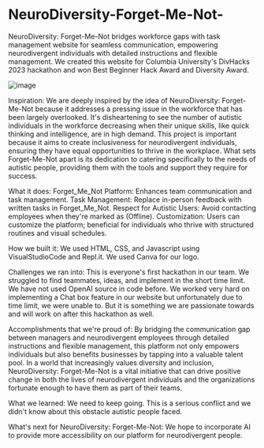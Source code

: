 # NeuroDiversity-Forget-Me-Not-
NeuroDiversity: Forget-Me-Not bridges workforce gaps with task management website for seamless communication, empowering neurodivergent individuals with detailed instructions and flexible management. We created this website for Columbia University's DivHacks 2023 hackathon and won Best Beginner Hack Award and Diversity Award.

![image](https://github.com/srewashimondal/NeuroDiversity-Forget-Me-Not-/assets/67836280/56a37d31-5a50-47df-867d-d18e407eb8e3)


Inspiration:
We are deeply inspired by the idea of NeuroDiversity: Forget-Me-Not because it addresses a pressing issue in the workforce that has been largely overlooked. It's disheartening to see the number of autistic individuals in the workforce decreasing when their unique skills, like quick thinking and intelligence, are in high demand. This project is important because it aims to create inclusiveness for neurodivergent individuals, ensuring they have equal opportunities to thrive in the workplace. What sets Forget-Me-Not apart is its dedication to catering specifically to the needs of autistic people, providing them with the tools and support they require for success.

What it does:
Forget_Me_Not Platform: Enhances team communication and task management.​
Task Management: Replace in-person feedback with written tasks in Forget_Me_Not.​
Respect for Autistic Users: Avoid contacting employees when they're marked as (Offline).​
Customization: Users can customize the platform; beneficial for individuals who thrive with structured routines and visual schedules.

How we built it:
We used HTML, CSS, and Javascript using VisualStudioCode and Repl.it. We used Canva for our logo.

Challenges we ran into:
This is everyone's first hackathon in our team. We struggled to find teammates, ideas, and implement in the short time limit. We have not used OpenAI source in code before. We worked very hard on implementing a Chat box feature in our website but unfortunately due to time limit, we were unable to. But it is something we are passionate towards and will work on after this hackathon as well.

Accomplishments that we're proud of:
By bridging the communication gap between managers and neurodivergent employees through detailed instructions and flexible management, this platform not only empowers individuals but also benefits businesses by tapping into a valuable talent pool. In a world that increasingly values diversity and inclusion, NeuroDiversity: Forget-Me-Not is a vital initiative that can drive positive change in both the lives of neurodivergent individuals and the organizations fortunate enough to have them as part of their teams.

What we learned:
We need to keep going. This is a serious conflict and we didn't know about this obstacle autistic people faced.

What's next for NeuroDiversity: Forget-Me-Not​:
We hope to incorporate AI to provide more accessibility on our platform for neurodivergent people.
